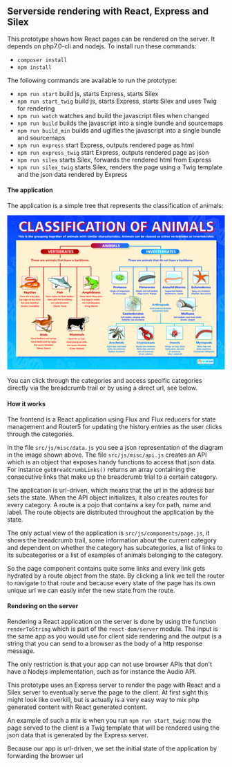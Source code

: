 ## Serverside rendering with React, Express and Silex

This prototype shows how React pages can be rendered on the server. It depends on php7.0-cli and nodejs. To install run these commands:

- `composer install`
- `npm install`

The following commands are available to run the prototype:

- `npm run start` build js, starts Express, starts Silex
- `npm run start_twig` build js, starts Express, starts Silex and uses Twig for rendering
- `npm run watch` watches and build the javascript files when changed
- `npm run build` builds the javascript into a single bundle and sourcemaps
- `npm run build_min` builds and uglifies the javascript into a single bundle and sourcemaps
- `npm run express` start Express, outputs rendered page as html
- `npm run express_twig` start Express, outputs rendered page as json
- `npm run silex` starts Silex, forwards the rendered html from Express
- `npm run silex_twig` starts Silex, renders the page using a Twig template and the json data rendered by Express


#### The application

The application is a simple tree that represents the classification of animals:

![](classification-of-animals.png)

You can click through the categories and access specific categories directly via the breadcrumb trail or by using a direct url, see below.


#### How it works

The frontend is a React application using Flux and Flux reducers for state management and Router5 for updating the history entries as the user clicks through the categories.

In the file `src/js/misc/data.js` you see a json representation of the diagram in the image shown above. The file `src/js/misc/api.js` creates an API which is an object that exposes handy functions to access that json data. For instance `getBreadCrumbLinks()` returns an array containing the consecutive links that make up the breadcrumb trial to a certain category.

The application is url-driven, which means that the url in the address bar sets the state. When the API object initializes, it also creates routes for every category. A route is a pojo that contains a key for path, name and label. The route objects are distributed throughout the application by the state.

The only actual view of the application is `src/js/components/page.js`, it shows the breadcrumb trail, some information about the current category and dependent on whether the category has subcategories, a list of links to its subcategories or a list of examples of animals belonging to the category.

So the page component contains quite some links and every link gets hydrated by a route object from the state. By clicking a link we tell the router to navigate to that route and because every state of the page has its own unique url we can easily infer the new state from the route.


#### Rendering on the server

Rendering a React application on the server is done by using the function `renderToString` which is part of the `react-dom/server` module. The input is the same app as you would use for client side rendering and the output is a string that you can send to a browser as the body of a http response message.

The only restriction is that your app can not use browser APIs that don't have a Nodejs implementation, such as for instance the Audio API.

This prototype uses an Express server to render the page with React and a Silex server to eventually serve the page to the client. At first sight this might look like overkill, but is actually is a very easy way to mix php generated content with React generated content.

An example of such a mix is when you run `npm run start_twig`: now the page served to the client is a Twig template that will be rendered using the json data that is generated by the Express server.

Because our app is url-driven, we set the initial state of the application by forwarding the browser url
